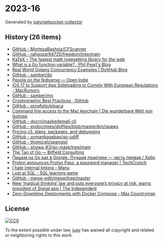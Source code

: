 # 2023-16

Generated by [juev/getpocket-collector](https://github.com/juev/getpocket-collector)

## History (26 items)

- [GitHub - MortezaBashsiz/CFScanner](https://github.com/MortezaBashsiz/CFScanner)
- [GitHub - rahgozar94725/freedom/tree/main](https://github.com/rahgozar94725/freedom/tree/main)
- [KaTeX – The fastest math typesetting library for the web](https://katex.org)
- [What is a Go function variable? · Phil Pearl's Blog](https://philpearl.github.io/post/functionpointers/)
- [Real World Golang Concurrency Examples | DoltHub Blog](https://www.dolthub.com/blog/2023-03-13-golang-concurrency-examples/)
- [GitHub - samber/do](https://github.com/samber/do)
- [People on the fediverse — Open Indie](https://blog.erlend.sh/people-on-the-fediverse)
- [iOS 17 to Support App Sideloading to Comply With European Regulations - MacRumors](https://www.macrumors.com/2023/04/17/app-sideloading-support-coming-ios-17/)
- [GitHub - samber/mo](https://github.com/samber/mo)
- [Cryptographic Best Practices · GitHub](https://gist.github.com/atoponce/07d8d4c833873be2f68c34f9afc5a78a)
- [GitHub - progfolio/elpaca](https://github.com/progfolio/elpaca)
- [Command line access to the Mac keychain | Die wunderbare Welt von Isotopp](https://blog.koehntopp.info/2017/01/26/command-line-access-to-the-mac-keychain.html)
- [GitHub - dvcrn/maskedemail-cli](https://github.com/dvcrn/maskedemail-cli)
- [GitHub - endocrimes/dotfiles/blob/master/bin/opaws](https://github.com/endocrimes/dotfiles/blob/master/bin/opaws)
- [Pricing v3, plans, packages, and debugging](https://tailscale.com/blog/pricing-v3)
- [GitHub - aymanbagabas/go-udiff](https://github.com/aymanbagabas/go-udiff)
- [GitHub - thomiceli/opengist](https://github.com/thomiceli/opengist)
- [GitHub - showa-93/go-mask/tree/main](https://github.com/showa-93/go-mask/tree/main)
- [The Tao of Go — Bitfield Consulting](https://bitfieldconsulting.com/golang/tao-of-go)
- [Пишем на Go как в Google. Лучшие практики — часть первая / Хабр](https://habr.com/ru/companies/skillfactory/articles/729924/)
- [Proton announces Proton Pass, a password manager | TechCrunch](https://techcrunch.com/2023/04/20/proton-announces-proton-pass-a-password-manager/)
- [I hate internal linking – Manu](https://manuelmoreale.com/i-hate-internal-linking)
- [Lost at SQL - SQL learning game](https://lost-at-sql.therobinlord.com)
- [GitHub - meow-edit/meow/tree/master](https://github.com/meow-edit/meow/tree/master)
- [New ‘magical thinking’ law and puts everyone’s privacy at risk, warns president of Signal app | The Independent](https://www.independent.co.uk/tech/uk-online-safety-bill-signal-whatsapp-privacy-encryption-b2324483.html)
- [Zero-Downtime Deployments with Docker Compose - Max Countryman](https://www.maxcountryman.com/articles/zero-downtime-deployments-with-docker-compose)

## License

[![CC0](https://mirrors.creativecommons.org/presskit/buttons/88x31/svg/cc-zero.svg)](https://creativecommons.org/publicdomain/zero/1.0/)

To the extent possible under law, [juev](https://github.com/juev) has waived all copyright and related or neighboring rights to this work.
